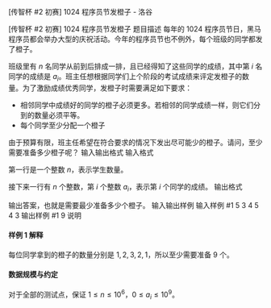 



[传智杯 #2 初赛] 1024 程序员节发橙子 - 洛谷














[传智杯 #2 初赛] 1024 程序员节发橙子
题目描述
每年的 1024 程序员节日，黑马程序员都会举办大型的庆祝活动。今年的程序员节也不例外，每个班级的同学都发了橙子。

班级里有 $n$ 名同学从前到后排成一排，且已经得知了这些同学的成绩，其中第 $i$ 名同学的成绩是 $a_i$。班主任想根据同学们上个阶段的考试成绩来评定发橙子的数量。为了激励成绩优秀同学，发橙子时需要满足如下要求：

- 相邻同学中成绩好的同学的橙子必须更多。若相邻的同学成绩一样，则它们分到的数量必须平等。
- 每个同学至少分配一个橙子

由于预算有限，班主任希望在符合要求的情况下发出尽可能少的橙子。请问，至少需要准备多少橙子呢？
输入输出格式
输入格式

第一行是一个整数 $n$，表示学生数量。

接下来一行有 $n$ 个整数，第 $i$ 个整数 $a_i$，表示第 $i$ 个同学的成绩。
输出格式

输出答案，也就是需要最少准备多少个橙子。
输入输出样例
输入样例 #1
5
3 4 5 4 3
输出样例 #1
9
说明
#### 样例 1 解释

每位同学拿到的橙子的数量分别是 $1,2,3,2,1$，所以至少需要准备 $9$ 个。

#### 数据规模与约定

对于全部的测试点，保证 $1 \leq n \leq 10^6$，$0 \leq a_i \leq 10^9$。






